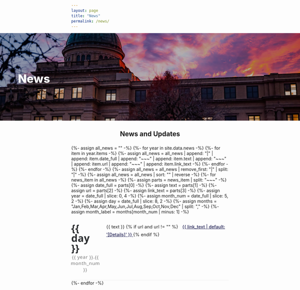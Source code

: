 ```yaml
---
layout: page
title: "News"
permalink: /news/
---
```


<style>
.news-flex-list {
  width: 100%;
  max-width: 1000px;
  margin: 0 auto 32px auto;
  padding: 0;
}
.news-flex-item {
  display: flex;
  border-bottom: 1.2px solid #ececec;
  padding: 28px 0 24px 0;
  align-items: flex-start;
}
.news-date-col {
  width: 90px;
  min-width: 75px;
  display: flex;
  flex-direction: column;
  align-items: center;
  justify-content: flex-start;
  font-family: 'Segoe UI', Arial, sans-serif;
  flex-shrink: 0;
}
.news-day {
  font-size: 2.3em;
  font-weight: 800;
  color: #2c2e30;
  letter-spacing: 0.01em;
  line-height: 1;
  margin-bottom: 2px;
}
.news-month-year {
  font-size: 1.09em;
  color: #7a7a7a;
  font-weight: 500;
  letter-spacing: 0.04em;
  text-align: center;
}
.news-content-col {
  flex: 1;
  padding-left: 22px;
  font-size: 1.04em;
  line-height: 1.72;
  color: #232323;
}
.news-details-link {
  color: #225;
  margin-left: 9px;
  font-weight: 500;
  font-size: 0.98em;
}
@media (max-width: 650px) {
  .news-flex-item { flex-direction: column; padding: 20px 0 14px 0;}
  .news-date-col { flex-direction: row; width: 100%; margin-bottom: 8px;}
  .news-day { font-size: 1.5em; margin-bottom:0; margin-right: 16px;}
  .news-month-year { font-size: 1em; }
  .news-content-col { padding-left:0; }
}
</style>

<!-- News Header Section -->
<div style="
  position: relative; 
  width: 100vw; 
  left: 50%; 
  right: 50%; 
  margin-left: -50vw; 
  margin-right: -50vw;
  height: 280px;
  overflow: hidden;">
  <img src="/assets/images/Academic_Sunset.jpg" alt="News Banner" 
    style="width: 100%; height: 100%; object-fit: cover; filter: brightness(0.7);" />
  <div style="
    position: absolute; 
    top: 52%; left: 6vw; 
    transform: translateY(-50%);
    color: #fff; 
    font-size: 2.6em; 
    font-weight: 800; 
    text-shadow: 0 3px 16px rgba(0,0,0,0.30);
    letter-spacing: 0.01em;">
    News
  </div>
</div>


<h2 style="font-size:1.5em; font-weight:700; margin-bottom:24px; text-align:center;">
  News and Updates
</h2>
<div class="news-flex-list">
  {%- assign all_news = "" -%}
  {%- for year in site.data.news -%}
    {%- for item in year.items -%}
      {%- assign all_news = all_news | append: "|" | append: item.date_full | append: "~~~" | append: item.text | append: "~~~" | append: item.url | append: "~~~" | append: item.link_text -%}
    {%- endfor -%}
  {%- endfor -%}
  {%- assign all_news = all_news | remove_first: "|" | split: "|" -%}
  {%- assign all_news = all_news | sort: "" | reverse -%}
  {%- for news_item in all_news -%}
    {%- assign parts = news_item | split: "~~~" -%}
    {%- assign date_full = parts[0] -%}
    {%- assign text = parts[1] -%}
    {%- assign url = parts[2] -%}
    {%- assign link_text = parts[3] -%}
    {%- assign year = date_full | slice: 0, 4 -%}
    {%- assign month_num = date_full | slice: 5, 2 -%}
    {%- assign day = date_full | slice: 8, 2 -%}
    {%- assign months = "Jan,Feb,Mar,Apr,May,Jun,Jul,Aug,Sep,Oct,Nov,Dec" | split: "," -%}
    {%- assign month_label = months[month_num | minus: 1] -%}
    <div class="news-flex-item">
      <div class="news-date-col">
        <div class="news-day">{{ day }}</div>
        <div class="news-month-year">{{ year }}.{{ month_num }}</div>
      </div>
      <div class="news-content-col">
        {{ text }}
        {% if url and url != "" %}
          <a class="news-details-link" href="{{ url }}" target="_blank">
            {{ link_text | default: '[Details]' }}
          </a>
        {% endif %}
      </div>
    </div>
  {%- endfor -%}
</div>
